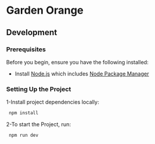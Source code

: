 # Garden Orange

## Development

### Prerequisites

Before you begin, ensure you have the following installed:

- Install [Node.js](https://nodejs.org/) which includes [Node Package Manager](https://docs.npmjs.com/getting-started/)

### Setting Up the Project

1-Install project dependencies locally:

```bash
 npm install
```

2-To start the Project, run:

```bash
 npm run dev
```
